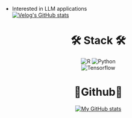 - Interested in LLM applications  
[![Velog's GitHub stats](https://velog-readme-stats.vercel.app/api/list?name=jjlee6496)](https://velog.io/@jjlee6496) 

<h1 align="center">🛠 Stack 🛠</h1>

<p align="center"> 
  <img alt="R" src = "https://img.shields.io/badge/R-276DC3.svg?&style=flat-square&logo=R&logoColor=white"/>
  <img alt="Python" src ="https://img.shields.io/badge/Python-3776AB.svg?&style=flat-square&logo=Python&logoColor=white"/>
  <br>

  <img alt="Tensorflow" src ="https://img.shields.io/badge/TensorFlow-FF6F00.svg?&style=flat-square&logo=TensorFlow&logoColor=white"/>
  


<br>
<div align="center">
<h1 align="center">👀Github👀</h1>
 
  [![My GitHub stats](https://github-readme-stats.vercel.app/api?username=jjlee6496&show_icons=true)](https://github.com/anuraghazra/github-readme-stats)
</div>


</div>
